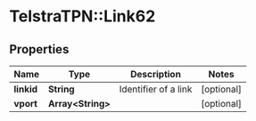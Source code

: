 # TelstraTPN::Link62

## Properties
Name | Type | Description | Notes
------------ | ------------- | ------------- | -------------
**linkid** | **String** | Identifier of a link | [optional] 
**vport** | **Array&lt;String&gt;** |  | [optional] 


